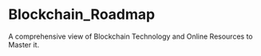 # Blockchain_Roadmap
A comprehensive view of Blockchain Technology and Online Resources to Master it.
